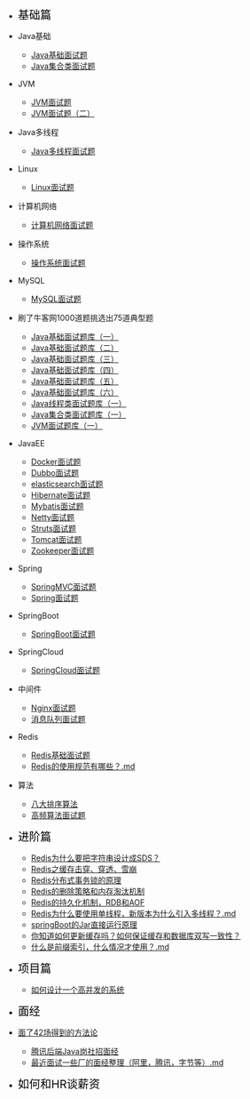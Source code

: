 - <font style="color:black;font-size:20px;font-weight:2px">基础篇</font>


- Java基础
  - [Java基础面试题](articles\Java基础\Java基础面试题.md)
  - [Java集合类面试题](articles\Java基础\Java集合类面试题.md)
- JVM
  
  - [JVM面试题](articles\JVM\JVM面试题.md)
  - [JVM面试题（二）](articles\JVM\JVM面试题（二）)
- Java多线程
  
  - [Java多线程面试题](articles\Java线程\Java多线程面试题.md)
- Linux
  
  - [Linux面试题](articles\Linux\Linux面试题.md)
- 计算机网络
  
  - [计算机网络面试题](articles\计算机网络\计算机网络面试题.md)
- 操作系统
  
  - [操作系统面试题](articles\操作系统\操作系统面试题.md)
- MySQL
  
  - [MySQL面试题](articles\MySQL\MySQL面试题.md)
- 刷了牛客网1000道题挑选出75道典型题
  - [Java基础面试题库（一）](articles\题库\Java基础面试题库（一）.md)
  - [Java基础面试题库（二）](articles\题库\Java基础面试题库（二）.md)
  - [Java基础面试题库（三）](articles\题库\Java基础面试题库（三）.md)
  - [Java基础面试题库（四）](articles\题库\Java基础面试题库（四）.md)
  - [Java基础面试题库（五）](articles\题库\Java基础面试题库（五）.md)
  - [Java基础面试题库（六）](articles\题库\Java基础面试题库（六）.md)
  - [Java线程类面试题库（一）](articles\题库\Java线程类面试题库（一）.md)
  - [Java集合类面试题库（一）](articles\题库\Java集合类面试题库（一）.md)
  - [JVM面试题库（一）](articles\题库\JVM面试题库（一）.md)
- JavaEE
  - [Docker面试题](articles\Java框架\Docker面试题.md)
  - [Dubbo面试题](articles\中间件\Dubbo面试题.md) 
  - [elasticsearch面试题](articles\Java框架\elasticsearch面试题.md)
  - [Hibernate面试题](articles\Java框架\Hibernate面试题.md)
  - [Mybatis面试题](articles\Java框架\Mybatis面试题.md)
  -  [Netty面试题](articles\中间件\Netty面试题.md) 
  - [Struts面试题](articles\Java框架\Struts面试题.md)
  - [Tomcat面试题](articles\Java框架\Tomcat面试题.md)
  - [Zookeeper面试题](articles\Java框架\Zookeeper面试题.md)
- Spring
  - [SpringMVC面试题](articles\Spring\SpringMVC面试题.md)
  - [Spring面试题](articles\Spring\Spring面试题.md)
- SpringBoot
  
  - [SpringBoot面试题](articles\SpringBoot\SpringBoot面试题.md)
- SpringCloud
  
  - [SpringCloud面试题](articles\SpringCloud\SpringCloud面试题.md)
- 中间件
  - [Nginx面试题](articles\中间件\Nginx面试题.md)
  - [消息队列面试题](articles\中间件\消息队列面试题.md)
- Redis
  - [Redis基础面试题](articles\Redis\Redis面试题.md)
  -  [Redis的使用规范有哪些？.md](articles\Redis\Redis的使用规范有哪些？.md) 
- 算法

  -  [八大排序算法](articles\算法\八大排序算法.md) 
  - [高频算法面试题](articles\算法\高频算法面试题.md)
- <font style="color:black;font-size:20px;font-weight:2px">进阶篇</font>
  - [Redis为什么要把字符串设计成SDS？](articles\Redis\Redis为什么要把字符串设计成SDS？.md)
  - [Redis之缓存击穿、穿透、雪崩](articles\Redis\Redis之缓存击穿、穿透、雪崩.md)
  - [Redis分布式事务锁的原理](articles\Redis\Redis分布式事务锁的原理.md)
  - [Redis的删除策略和内存淘汰机制](articles\Redis\Redis的删除策略和内存淘汰机制.md)
  - [Redis的持久化机制，RDB和AOF](articles\Redis\Redis的持久化机制，RDB和AOF.md)
  -  [Redis为什么要使用单线程，新版本为什么引入多线程？.md](articles\Redis\Redis为什么要使用单线程，新版本为什么引入多线程？.md) 
  - [springBoot的Jar直接运行原理](articles\进阶\为什么springBoot的jar可以直接运行.md)
  -  [你知道如何更新缓存吗？如何保证缓存和数据库双写一致性？](articles\进阶\你知道如何更新缓存吗？如何保证缓存和数据库双写一致性？.md) 
  -   [什么是前缀索引，什么情况才使用？.md](articles\MySQL\什么是前缀索引，什么情况才使用？.md) 
- <font style="color:black;font-size:20px;font-weight:2px">项目篇</font>

    - [如何设计一个高并发的系统](articles\项目深度\高并发系统的设计.md)
- <font style="color:black;font-size:20px;font-weight:2px">面经</font>
- [面了42场得到的方法论](articles\面经\42场面试得出的结论.md) 
    - [腾讯后端Java岗社招面经](articles\面经\腾讯后端Java岗社招面经.md) 
    - [最近面试一些厂的面经整理（阿里，腾讯，字节等）.md](articles\面经\最近面试一些厂的面经整理（阿里，腾讯，字节等）.md) 
- <font style="color:black;font-size:20px;font-weight:2px">如何和HR谈薪资</font>

